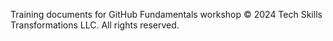 Training documents for GitHub Fundamentals workshop
©️ 2024 Tech Skills Transformations LLC.  All rights reserved.
